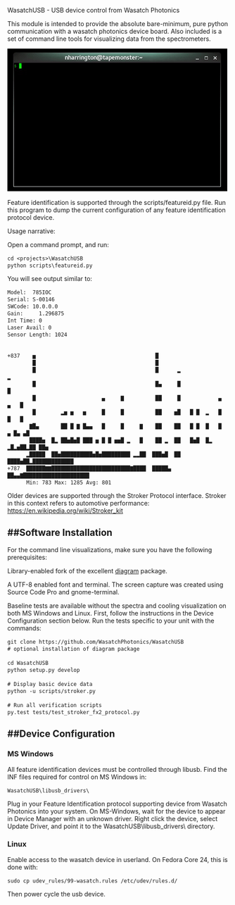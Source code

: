 WasatchUSB - USB device control from Wasatch Photonics 
 
This module is intended to provide the absolute bare-minimum, pure
python communication with a wasatch photonics device board. Also 
included is a set of command line tools for visualizing data from
the spectrometers.

![Continuous demo](/wasatchusb/assets/continuous_demo.gif "Spectra and Temperature")

Feature identification is supported through the scripts/featureid.py file.
Run this program to dump the current configuration of any feature
identification protocol device.

Usage narrative:

Open a command prompt, and run:

    cd <projects>\WasatchUSB
    python scripts\featureid.py

You will see output similar to:

    Model:  785IOC
    Serial: S-00146
    SWCode: 10.0.0.0
    Gain:     1.296875
    Int Time: 0
    Laser Avail: 0
    Sensor Length: 1024

    
    +837    ▅                                      █                               
            █                                      █                               
            █                                      █      ▂                      ▂ 
            █                                      █▄     █                      █ 
            █                     ▄     ▇          ██     █            ▄     ▄   █ 
            █        ▂▅ ▅   ▅     █     █          ██    ▅█   █ █  ▂   █     █   █ 
           ▇█▄       ██ █ ▇ █▄▄   █     █     ▇    ██    ██   █ █  █   █   ▄ █▄ ▄█ 
           ████▅  █▂ ██▅█▅█ ███ ▅ █ █ ▅▅█ ▂   █    ██ ▂  ██   █▅█  █▂ ▂█▂▅██▂██ ██▅
          ▂█████  ██▅██████████▅█▅█████████ ▂▂██  ███▅█  ██   ████▅██▂█████████████
    +787  ██████▇▇█████████████████████████▇████  █████▄ ██▄▄▇█████████████████████
          Min: 783 Max: 1285 Avg: 801


Older devices are supported through the Stroker Protocol interface. Stroker in this
context refers to automotive performance: https://en.wikipedia.org/wiki/Stroker_kit


##Software Installation
---------------

For the command line visualizations, make sure you have the following prerequisites:

Library-enabled fork of the excellent [diagram](https://github.com/WasatchPhotonics/diagram) package.

A UTF-8 enabled font and terminal. The screen capture was created using
Source Code Pro and gnome-terminal.

Baseline tests are available without the spectra and cooling
visualization on both MS Windows and Linux. First, follow the
instructions in the Device Configuration section below. Run the tests
specific to your unit with the commands:

    git clone https://github.com/WasatchPhotonics/WasatchUSB
    # optional installation of diagram package 

    cd WasatchUSB
    python setup.py develop

    # Display basic device data
    python -u scripts/stroker.py

    # Run all verification scripts
    py.test tests/test_stroker_fx2_protocol.py

##Device Configuration
--------------------

### MS Windows
All feature identification devices must be controlled through libusb.
Find the INF files required for control on MS Windows in:

    WasatchUSB\libusb_drivers\

Plug in your Feature Identification protocol supporting device from
Wasatch Photonics into your system. On MS-Windows, wait for the device
to appear in Device Manager with an unknown driver.  Right click the
device, select Update Driver, and point it to the
WasatchUSB\libusb_drivers\ directory.

### Linux
Enable access to the wasatch device in userland. On Fedora Core 24, this
is done with:

    sudo cp udev_rules/99-wasatch.rules /etc/udev/rules.d/

Then power cycle the usb device.



